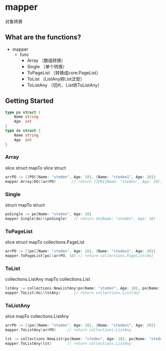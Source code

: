 # mapper
对象转换

## What are the functions?
* mapper
    * func
        * Array （数组转换）
        * Single （单个转换）
        * ToPageList （转换成core.PageList）
        * ToList （ListAny转List泛型）
        * ToListAny （切片、List转ToListAny）

## Getting Started
```go
type po struct {
    Name string
    Age  int
}
type do struct {
    Name string
    Age  int
}
```
### Array
slice struct mapTo slice struct
```go
arrPO := []PO{{Name: "steden", Age: 18}, {Name: "steden1", Age: 20}}
mapper.Array[DO](arrPO)       // return []DO{{Name: "steden", Age: 18}, {Name: "steden1", Age: 20}}
```

### Single
struct mapTo struct
```go
poSingle := po{Name: "steden", Age: 18}
mapper.Single[do](&poSingle)   // return do{Name: "steden", Age: 18}
```

### ToPageList
slice struct mapTo collections.PageList
```go
arrPO := []po{{Name: "steden", Age: 18}, {Name: "steden1", Age: 20}}
mapper.ToPageList[po](arrPO, 10) // return collections.PageList[do]
```

### ToList
collections.ListAny mapTo collections.List
```go
lstAny := collections.NewListAny(po{Name: "steden", Age: 18}, po{Name: "steden1", Age: 20})
mapper.ToList[do](lstAny)      // return collections.List[do]
```

### ToListAny
slice mapTo collections.ListAny
```go
arrPO := []po{{Name: "steden", Age: 18}, {Name: "steden1", Age: 20}}
mapper.ToListAny(arrPO)     // return collections.ListAny

lst := collections.NewList(po{Name: "steden", Age: 18}, po{Name: "steden1", Age: 20})
mapper.ToListAny(lst)       // return collections.ListAny
```